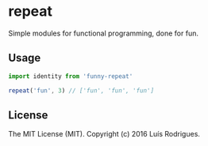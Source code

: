 # repeat

Simple modules for functional programming, done for fun.

## Usage

```javascript
import identity from 'funny-repeat'

repeat('fun', 3) // ['fun', 'fun', 'fun']
```

## License

The MIT License (MIT). Copyright (c) 2016 Luís Rodrigues.
